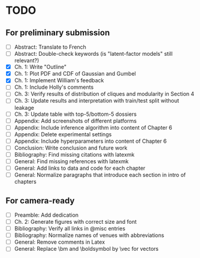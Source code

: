 # TODO

## For preliminary submission

- [ ] Abstract: Translate to French
- [ ] Abstract: Double-check keywords (is "latent-factor models" still relevant?)
- [x] Ch. 1: Write "Outline"
- [x] Ch. 1: Plot PDF and CDF of Gaussian and Gumbel
- [x] Ch. 1: Implement William's feedback
- [ ] Ch. 1: Include Holly's comments
- [ ] Ch. 3: Verify results of distribution of cliques and modularity in Section 4
- [ ] Ch. 3: Update results and interpretation with train/test split without leakage
- [ ] Ch. 3: Update table with top-5/bottom-5 dossiers
- [ ] Appendix: Add screenshots of different platforms
- [ ] Appendix: Include inference algorithm into content of Chapter 6
- [ ] Appendix: Delete experimental settings
- [ ] Appendix: Include hyperparameters into content of Chapter 6
- [ ] Conclusion: Write conclusion and future work
- [ ] Bibliography: Find missing citations with latexmk
- [ ] General: Find missing references with latexmk
- [ ] General: Add links to data and code for each chapter
- [ ] General: Normalize paragraphs that introduce each section in intro of chapters

## For camera-ready

- [ ] Preamble: Add dedication
- [ ] Ch. 2: Generate figures with correct size and font
- [ ] Bibliography: Verify all links in @misc entries
- [ ] Bibliography: Normalize names of venues with abbreviations
- [ ] General: Remove comments in Latex
- [ ] General: Replace \bm and \boldsymbol by \vec for vectors

